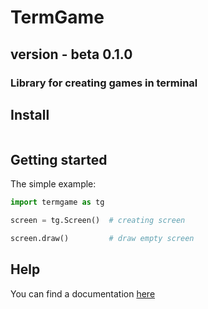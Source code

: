 # TermGame
## version - beta 0.1.0

### Library for creating games in terminal

## Install
```
```

## Getting started
The simple example:
```python
import termgame as tg

screen = tg.Screen()  # creating screen

screen.draw()         # draw empty screen
```
## Help
You can find a documentation [here](https://github.com/wchistow/TermGame/blob/master/DOCUMENTATION.md)
